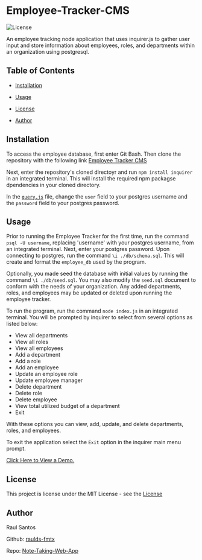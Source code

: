 # Employee-Tracker-CMS

![License](https://img.shields.io/static/v1?label=license&message=MIT&color=yellowgreen) 
    
An employee tracking node application that uses inquirer.js to gather user input and store information about employees, roles, and departments within an organization using postgresql.
    
## Table of Contents
    
* [Installation](#Installation)
    
* [Usage](#Usage)
    
* [License](#License)
    
* [Author](#Author)
    
## Installation
    
To access the employee database, first enter Git Bash. Then clone the repository with the following link
[Employee Tracker CMS](https://github.com/raulds-fmtx/Employee-Tracker-CMS.git)

Next, enter the repository's cloned directoyr and run `npm install inquirer` in an integrated terminal. This will install the required npm packagse dpendencies in your cloned directory.

In the [`query.js`](./db/query.js) file, change the `user` field to your postgres username and the `password` field to your postgres password.
    
## Usage

Prior to running the Employee Tracker for the first time, run the command `psql -U username`, replacing 'username' with your postgres username, from an integrated terminal. Next, enter your postgres password. Upon connecting to postgres, run the command `\i ./db/schema.sql`. This will create and format the `employee_db` used by the program.

Optionally, you made seed the database with initial values by running the command `\i ./db/seed.sql`. You may also modify the `seed.sql` document to conform with the needs of your organization. Any added departments, roles, and employees may be updated or deleted upon running the employee tracker.

To run the program, run the command `node index.js` in an integrated terminal. You will be prompted by inquirer to select from several options as listed below:

* View all departments
* View all roles
* View all employees
* Add a department
* Add a role
* Add an employee
* Update an employee role
* Update employee manager
* Delete department
* Delete role
* Delete employee
* View total utilized budget of a department
* Exit

With these options you can view, add, update, and delete departments, roles, and employees. 

To exit the application select the `Exit` option in the inquirer main menu prompt.

[Click Here to View a Demo.](https://drive.google.com/file/d/1Q1CueumHNMy-g9UrAy5TSPJIWiPCZel6/view?usp=sharing)

## License
    
This project is license under the MIT License - see the [License](https://choosealicense.com/licenses/mit/)
    
## Author
    
Raul Santos
    
Github: [raulds-fmtx](https://github.com/raulds-fmtx)

Repo: [Note-Taking-Web-App](https://github.com/raulds-fmtx/Employee-Tracker-CMS)